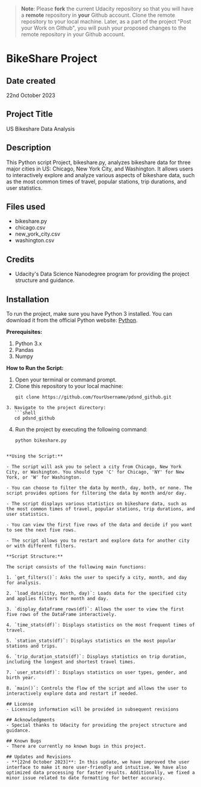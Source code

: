 >**Note**: Please **fork** the current Udacity repository so that you will have a **remote** repository in **your** Github account. Clone the remote repository to your local machine. Later, as a part of the project "Post your Work on Github", you will push your proposed changes to the remote repository in your Github account.
# BikeShare Project

## Date created
22nd October 2023

## Project Title
US Bikeshare Data Analysis

## Description
This Python script Project, bikeshare.py, analyzes bikeshare data for three major cities in US: Chicago, New York City, and Washington. It allows users to interactively explore and analyze various aspects of bikeshare data, such as the most common times of travel, popular stations, trip durations, and user statistics.

## Files used
- bikeshare.py
- chicago.csv
- new_york_city.csv
- washington.csv

## Credits
- Udacity's Data Science Nanodegree program for providing the project structure and guidance.

## Installation
To run the project, make sure you have Python 3 installed. You can download it from the official Python website: [Python](https://www.python.org/downloads/).

**Prerequisites:**
1. Python 3.x
2. Pandas
3. Numpy

**How to Run the Script:**
1. Open your terminal or command prompt.
2. Clone this repository to your local machine:
   ```shell
   git clone https://github.com/YourUsername/pdsnd_github.git
```
3. Navigate to the project directory:
   ```shell
   cd pdsnd_github
```
4. Run the project by executing the following command:
   ```shell
   python bikeshare.py
```

**Using the Script:**

- The script will ask you to select a city from Chicago, New York City, or Washington. You should type 'C' for Chicago, 'NY' for New York, or 'W' for Washington.

- You can choose to filter the data by month, day, both, or none. The script provides options for filtering the data by month and/or day.

- The script displays various statistics on bikeshare data, such as the most common times of travel, popular stations, trip durations, and user statistics.

- You can view the first five rows of the data and decide if you want to see the next five rows.

- The script allows you to restart and explore data for another city or with different filters.

**Script Structure:**

The script consists of the following main functions:

1. `get_filters()`: Asks the user to specify a city, month, and day for analysis.

2. `load_data(city, month, day)`: Loads data for the specified city and applies filters for month and day.

3. `display_dataframe_rows(df)`: Allows the user to view the first five rows of the DataFrame interactively.

4. `time_stats(df)`: Displays statistics on the most frequent times of travel.

5. `station_stats(df)`: Displays statistics on the most popular stations and trips.

6. `trip_duration_stats(df)`: Displays statistics on trip duration, including the longest and shortest travel times.

7. `user_stats(df)`: Displays statistics on user types, gender, and birth year.

8. `main()`: Controls the flow of the script and allows the user to interactively explore data and restart if needed.

## License
- Licensing information will be provided in subsequent revisions

## Acknowledgments
- Special thanks to Udacity for providing the project structure and guidance.

## Known Bugs
- There are currently no known bugs in this project.

## Updates and Revisions
- **[22nd October 2023]**: In this update, we have improved the user interface to make it more user-friendly and intuitive. We have also optimized data processing for faster results. Additionally, we fixed a minor issue related to date formatting for better accuracy.
